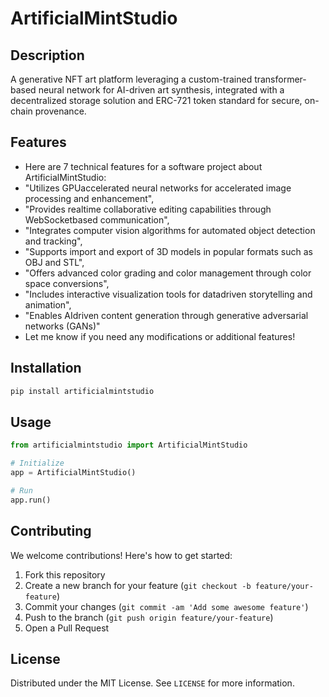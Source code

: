 # ArtificialMintStudio

## Description

A generative NFT art platform leveraging a custom-trained transformer-based neural network for AI-driven art synthesis, integrated with a decentralized storage solution and ERC-721 token standard for secure, on-chain provenance.

## Features

- Here are 7 technical features for a software project about ArtificialMintStudio:
- "Utilizes GPUaccelerated neural networks for accelerated image processing and enhancement",
- "Provides realtime collaborative editing capabilities through WebSocketbased communication",
- "Integrates computer vision algorithms for automated object detection and tracking",
- "Supports import and export of 3D models in popular formats such as OBJ and STL",
- "Offers advanced color grading and color management through color space conversions",
- "Includes interactive visualization tools for datadriven storytelling and animation",
- "Enables AIdriven content generation through generative adversarial networks (GANs)"
- Let me know if you need any modifications or additional features!
## Installation

```bash
pip install artificialmintstudio
```

## Usage

```python
from artificialmintstudio import ArtificialMintStudio

# Initialize
app = ArtificialMintStudio()

# Run
app.run()
```

## Contributing

We welcome contributions! Here's how to get started:

1. Fork this repository
2. Create a new branch for your feature (`git checkout -b feature/your-feature`)
3. Commit your changes (`git commit -am 'Add some awesome feature'`)
4. Push to the branch (`git push origin feature/your-feature`)
5. Open a Pull Request

## License

Distributed under the MIT License. See `LICENSE` for more information.
